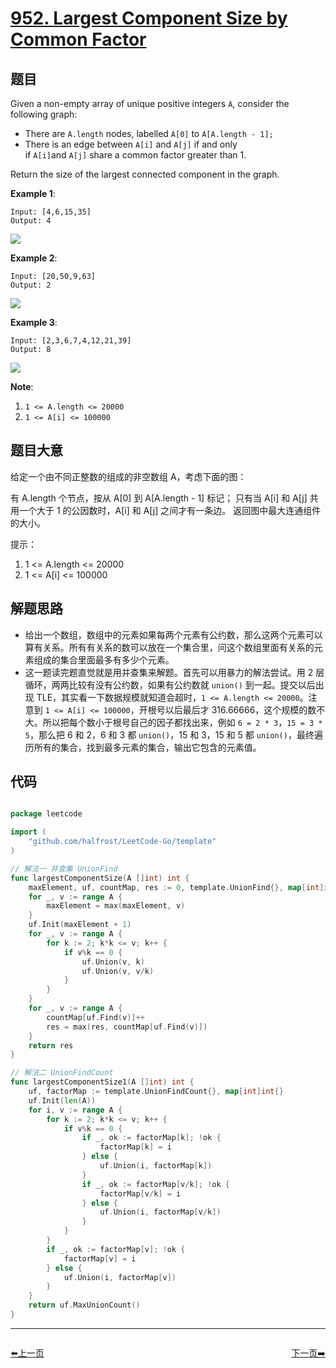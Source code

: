 # [952. Largest Component Size by Common Factor](https://leetcode.com/problems/largest-component-size-by-common-factor/)


## 题目

Given a non-empty array of unique positive integers `A`, consider the following graph:

- There are `A.length` nodes, labelled `A[0]` to `A[A.length - 1];`
- There is an edge between `A[i]` and `A[j]` if and only if `A[i]`and `A[j]` share a common factor greater than 1.

Return the size of the largest connected component in the graph.

**Example 1**:

    Input: [4,6,15,35]
    Output: 4

![](https://assets.leetcode-cn.com/aliyun-lc-upload/uploads/2018/12/01/ex1.png)

**Example 2**:

    Input: [20,50,9,63]
    Output: 2

![](https://assets.leetcode-cn.com/aliyun-lc-upload/uploads/2018/12/01/ex2.png)

**Example 3**:

    Input: [2,3,6,7,4,12,21,39]
    Output: 8

![](https://assets.leetcode-cn.com/aliyun-lc-upload/uploads/2018/12/01/ex3.png)

**Note**:

1. `1 <= A.length <= 20000`
2. `1 <= A[i] <= 100000`


## 题目大意

给定一个由不同正整数的组成的非空数组 A，考虑下面的图：

有 A.length 个节点，按从 A[0] 到 A[A.length - 1] 标记；
只有当 A[i] 和 A[j] 共用一个大于 1 的公因数时，A[i] 和 A[j] 之间才有一条边。
返回图中最大连通组件的大小。

提示：

1. 1 <= A.length <= 20000
2. 1 <= A[i] <= 100000

## 解题思路

- 给出一个数组，数组中的元素如果每两个元素有公约数，那么这两个元素可以算有关系。所有有关系的数可以放在一个集合里，问这个数组里面有关系的元素组成的集合里面最多有多少个元素。
- 这一题读完题直觉就是用并查集来解题。首先可以用暴力的解法尝试。用 2 层循环，两两比较有没有公约数，如果有公约数就 `union()` 到一起。提交以后出现 TLE，其实看一下数据规模就知道会超时，`1 <= A.length <= 20000`。注意到 `1 <= A[i] <= 100000`，开根号以后最后才 316.66666，这个规模的数不大。所以把每个数小于根号自己的因子都找出来，例如 `6 = 2 * 3`，`15 = 3 * 5`，那么把 6 和 2，6 和 3 都 `union()`，15 和 3，15 和 5 都 `union()`，最终遍历所有的集合，找到最多元素的集合，输出它包含的元素值。


## 代码

```go

package leetcode

import (
	"github.com/halfrost/LeetCode-Go/template"
)

// 解法一 并查集 UnionFind
func largestComponentSize(A []int) int {
	maxElement, uf, countMap, res := 0, template.UnionFind{}, map[int]int{}, 1
	for _, v := range A {
		maxElement = max(maxElement, v)
	}
	uf.Init(maxElement + 1)
	for _, v := range A {
		for k := 2; k*k <= v; k++ {
			if v%k == 0 {
				uf.Union(v, k)
				uf.Union(v, v/k)
			}
		}
	}
	for _, v := range A {
		countMap[uf.Find(v)]++
		res = max(res, countMap[uf.Find(v)])
	}
	return res
}

// 解法二 UnionFindCount
func largestComponentSize1(A []int) int {
	uf, factorMap := template.UnionFindCount{}, map[int]int{}
	uf.Init(len(A))
	for i, v := range A {
		for k := 2; k*k <= v; k++ {
			if v%k == 0 {
				if _, ok := factorMap[k]; !ok {
					factorMap[k] = i
				} else {
					uf.Union(i, factorMap[k])
				}
				if _, ok := factorMap[v/k]; !ok {
					factorMap[v/k] = i
				} else {
					uf.Union(i, factorMap[v/k])
				}
			}
		}
		if _, ok := factorMap[v]; !ok {
			factorMap[v] = i
		} else {
			uf.Union(i, factorMap[v])
		}
	}
	return uf.MaxUnionCount()
}

```


----------------------------------------------
<div style="display: flex;justify-content: space-between;align-items: center;">
<p><a href="https://books.halfrost.com/leetcode/ChapterFour/0949.Largest-Time-for-Given-Digits/">⬅️上一页</a></p>
<p><a href="https://books.halfrost.com/leetcode/ChapterFour/0953.Verifying-an-Alien-Dictionary/">下一页➡️</a></p>
</div>
